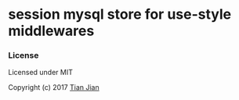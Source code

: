 # session mysql store for use-style middlewares

### License

Licensed under MIT

Copyright (c) 2017 [Tian Jian](https://github.com/tianjianchn)
